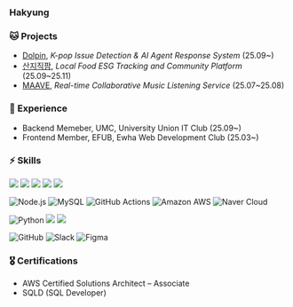 ### Hakyung

### 🐱 Projects

- [Dolpin](https://github.com/TEAM-AIDERS), *K-pop Issue Detection & AI Agent Response System* (25.09~)
- [산지직팜](https://github.com/SanjiJikFarm), *Local Food ESG Tracking and Community Platform* (25.09~25.11)
- [MAAVE](https://github.com/EFUB5-RoomListener), *Real-time Collaborative Music Listening Service* (25.07~25.08)


### 🚀 Experience
- Backend Memeber, UMC, University Union IT Club (25.09~)
- Frontend Member, EFUB, Ewha Web Development Club (25.03~)

### ⚡️ Skills
![](https://img.shields.io/badge/JavaScript-F7DF1E?style=for-the-badge&logo=JavaScript&logoColor=white) 
![](https://img.shields.io/badge/TypeScript-007ACC?style=for-the-badge&logo=typescript&logoColor=white) 
![](https://img.shields.io/badge/React-20232A?style=for-the-badge&logo=react&logoColor=61DAFB) 
![](https://img.shields.io/badge/styled--components-DB7093?style=for-the-badge&logo=styled-components&logoColor=white)
![](https://img.shields.io/badge/Tailwind_CSS-38B2AC?style=for-the-badge&logo=tailwind-css&logoColor=white) 


![Node.js](https://img.shields.io/badge/Node.js-339933?style=for-the-badge&logo=node.js&logoColor=white) 
![MySQL](https://img.shields.io/badge/MySQL-4479A1?style=for-the-badge&logo=mysql&logoColor=white)
![GitHub Actions](https://img.shields.io/badge/GitHub%20Actions-2088FF?style=for-the-badge&logo=githubactions&logoColor=white)
![Amazon AWS](https://img.shields.io/badge/Amazon_AWS-232F3E?style=for-the-badge&logo=amazon-aws&logoColor=white) 
![Naver Cloud](https://img.shields.io/badge/Naver_Cloud-03C75A?style=for-the-badge&logo=cloudflare&logoColor=white) 



![Python](https://img.shields.io/badge/Python-3776AB?style=for-the-badge&logo=python&logoColor=white)
<img src="https://img.shields.io/badge/langchain-1C3C3C?style=for-the-badge&logo=langchain&logoColor=white"/> 
<img src="https://img.shields.io/badge/langgraph-041E42?style=for-the-badge&logo=langgraph&logoColor=white"/>




![GitHub](https://img.shields.io/badge/GitHub-181717?style=for-the-badge&logo=github)
![Slack](https://img.shields.io/badge/Slack-4A154B?style=for-the-badge&logo=slack) 
![Figma](https://img.shields.io/badge/Figma-F24E1E?style=for-the-badge&logo=figma&logoColor=white)



### 🎖️ Certifications

- AWS Certified Solutions Architect – Associate
- SQLD (SQL Developer)
